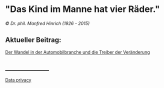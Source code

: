# "Das Kind im Manne hat vier Räder."
###### © Dr. phil. Manfred Hinrich (1926 - 2015)


## Aktueller Beitrag:

[Der Wandel in der Automobilbranche und die Treiber der Veränderung](blog/paper01.md)


## ______________

[Data privacy](blog/dataprivacy.md)
